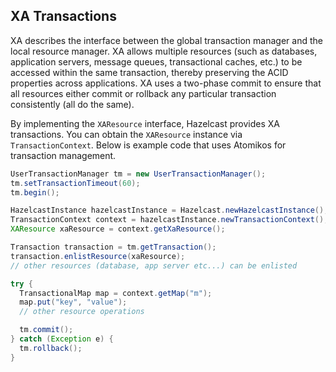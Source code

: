  

## XA Transactions

XA describes the interface between the global transaction manager and the local resource manager. XA allows multiple resources (such as databases, application servers, message queues, transactional caches, etc.) to be accessed within the same transaction, thereby preserving the ACID properties across applications. XA uses a two-phase commit to ensure that all resources either commit or rollback any particular transaction consistently (all do the same).

By implementing the `XAResource` interface, Hazelcast provides XA transactions. You can obtain the `XAResource` instance via `TransactionContext`.
Below is example code that uses Atomikos for transaction management.
  
```java
UserTransactionManager tm = new UserTransactionManager();
tm.setTransactionTimeout(60);
tm.begin();

HazelcastInstance hazelcastInstance = Hazelcast.newHazelcastInstance();
TransactionContext context = hazelcastInstance.newTransactionContext();
XAResource xaResource = context.getXaResource();

Transaction transaction = tm.getTransaction();
transaction.enlistResource(xaResource);
// other resources (database, app server etc...) can be enlisted

try {
  TransactionalMap map = context.getMap("m");
  map.put("key", "value");
  // other resource operations

  tm.commit();
} catch (Exception e) {
  tm.rollback();
}
```